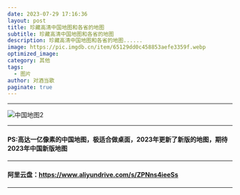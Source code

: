 ```yaml
---
date: 2023-07-29 17:16:36
layout: post
title: 珍藏高清中国地图和各省的地图
subtitle: 珍藏高清中国地图和各省的地图
description: 珍藏高清中国地图和各省的地图......
image: https://pic.imgdb.cn/item/65129dd0c458853aefe3359f.webp
optimized_image: 
category: 其他
tags:
  - 图片
author: 对酒当歌
paginate: true
---
```



---

![中国地图2](https://pic.imgdb.cn/item/65129db9c458853aefe32f1f.jpg)

---

#### PS:高达一亿像素的中国地图，极适合做桌面，2023年更新了新版的地图，期待2023年中国新版地图

---

#### 阿里云盘：<https://www.aliyundrive.com/s/ZPNns4ieeSs>

---
